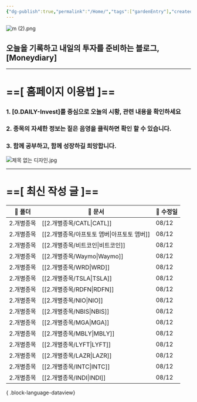 ```yaml
---
{"dg-publish":true,"permalink":"/Home/","tags":["gardenEntry"],"created":"2025-06-09T13:40:49.286+09:00","updated":"2025-08-06T22:01:15.103+09:00"}
---
```


![m (2).png](/img/user/attachments/m%20(2).png)
## 오늘을 기록하고 내일의 투자를 준비하는 블로그, [Moneydiary] 

------

# ==[ 홈페이지 이용법 ]==  

### 1. [0.DAILY-Invest]를 중심으로 오늘의 시황, 관련 내용을 확인하세요

### 2. 종목의 자세한 정보는 짙은 음영을 클릭하면 확인 할 수 있습니다.

### 3. 함께 공부하고, 함께 성장하길 희망합니다.

![제목 없는 디자인.jpg](/img/user/attachments/%EC%A0%9C%EB%AA%A9%20%EC%97%86%EB%8A%94%20%EB%94%94%EC%9E%90%EC%9D%B8.jpg)

----

# ==[ 최신 작성 글 ]==

| 📁 폴더  | 📄 문서                          | 📅 수정일 |
| ------ | ------------------------------ | ------ |
| 2.개별종목 | [[2.개별종목/CATL\|CATL]]       | 08/12  |
| 2.개별종목 | [[2.개별종목/아프토토 앰버\|아프토토 앰버]] | 08/12  |
| 2.개별종목 | [[2.개별종목/비트코인\|비트코인]]       | 08/12  |
| 2.개별종목 | [[2.개별종목/Waymo\|Waymo]]     | 08/12  |
| 2.개별종목 | [[2.개별종목/WRD\|WRD]]         | 08/12  |
| 2.개별종목 | [[2.개별종목/TSLA\|TSLA]]       | 08/12  |
| 2.개별종목 | [[2.개별종목/RDFN\|RDFN]]       | 08/12  |
| 2.개별종목 | [[2.개별종목/NIO\|NIO]]         | 08/12  |
| 2.개별종목 | [[2.개별종목/NBIS\|NBIS]]       | 08/12  |
| 2.개별종목 | [[2.개별종목/MGA\|MGA]]         | 08/12  |
| 2.개별종목 | [[2.개별종목/MBLY\|MBLY]]       | 08/12  |
| 2.개별종목 | [[2.개별종목/LYFT\|LYFT]]       | 08/12  |
| 2.개별종목 | [[2.개별종목/LAZR\|LAZR]]       | 08/12  |
| 2.개별종목 | [[2.개별종목/INTC\|INTC]]       | 08/12  |
| 2.개별종목 | [[2.개별종목/INDI\|INDI]]       | 08/12  |

{ .block-language-dataview}

